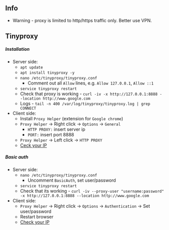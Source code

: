 ## Info
* Warning - proxy is limited to http/https traffic only. Better use VPN.

## Tinyproxy
##### Installation
* Server side:
    * `apt update`
    * `apt install tinyproxy -y`
    * `nano /etc/tinyproxy/tinyproxy.conf`
        * Comment out all `Allow` lines, e.g. `Allow 127.0.0.1`, `Allow ::1`
    * `service tinyproxy restart`
    * Check that proxy is working - `curl -iv -x http://127.0.0.1:8888 --location http://www.google.com`
    * Logs - `tail -n 400 /var/log/tinyproxy/tinyproxy.log | grep CONNECT`
* Client side:
    * Install `Proxy Helper` (extension for `Google chrome`)
    * `Proxy Helper` -> Right click -> `Options` -> `General`
      * `HTTP PROXY:` insert server ip
      * `PORT:` insert port 8888
    * `Proxy Helper` -> Left click -> `HTTP PROXY`
    * [Ceck your IP](https://api.ipify.org/?format=json)
    
##### Basic auth
* Server side:
    * `nano /etc/tinyproxy/tinyproxy.conf`
        * Uncomment `BasicAuth`, set user/password
    * `service tinyproxy restart`
    * Check that its working - `curl -iv --proxy-user "username:password" -x http://127.0.0.1:8888 --location http://www.google.com`
* Client side:
    * `Proxy Helper` -> Right click -> `Options` -> `Authentication` -> Set user/password
    * Restart browser
    * [Check your IP](https://api.ipify.org/?format=json)
